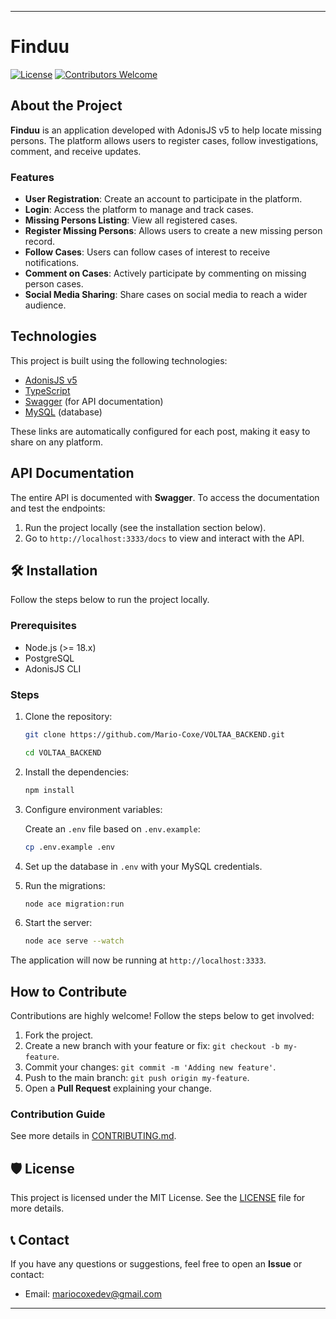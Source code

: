 
---

# Finduu

[![License](https://img.shields.io/badge/license-MIT-green)](LICENSE)
[![Contributors Welcome](https://img.shields.io/badge/contributors-welcome-brightgreen)](CONTRIBUTING.md)

## About the Project

**Finduu** is an application developed with AdonisJS v5 to help locate missing persons. The platform allows users to register cases, follow investigations, comment, and receive updates.

### Features

- **User Registration**: Create an account to participate in the platform.
- **Login**: Access the platform to manage and track cases.
- **Missing Persons Listing**: View all registered cases.
- **Register Missing Persons**: Allows users to create a new missing person record.
- **Follow Cases**: Users can follow cases of interest to receive notifications.
- **Comment on Cases**: Actively participate by commenting on missing person cases.
- **Social Media Sharing**: Share cases on social media to reach a wider audience.

## Technologies

This project is built using the following technologies:

- [AdonisJS v5](https://adonisjs.com/)
- [TypeScript](https://www.typescriptlang.org/)
- [Swagger](https://swagger.io/) (for API documentation)
- [MySQL](https://www.mysql.com/) (database)


These links are automatically configured for each post, making it easy to share on any platform.

##  API Documentation

The entire API is documented with **Swagger**. To access the documentation and test the endpoints:

1. Run the project locally (see the installation section below).
2. Go to `http://localhost:3333/docs` to view and interact with the API.

## 🛠 Installation

Follow the steps below to run the project locally.

### Prerequisites

- Node.js (>= 18.x)
- PostgreSQL
- AdonisJS CLI

### Steps

1. Clone the repository:

   ```bash
   git clone https://github.com/Mario-Coxe/VOLTAA_BACKEND.git
   ```
   
   ```bash
   cd VOLTAA_BACKEND
   ```

1. Install the dependencies:

   ```bash
   npm install
   ```

2. Configure environment variables:

   Create an `.env` file based on `.env.example`:

   ```bash
   cp .env.example .env
   ```

3. Set up the database in `.env` with your MySQL credentials.

4. Run the migrations:

   ```bash
   node ace migration:run
   ```

5. Start the server:

   ```bash
   node ace serve --watch
   ```

The application will now be running at `http://localhost:3333`.

##  How to Contribute

Contributions are highly welcome! Follow the steps below to get involved:

1. Fork the project.
2. Create a new branch with your feature or fix: `git checkout -b my-feature`.
3. Commit your changes: `git commit -m 'Adding new feature'`.
4. Push to the main branch: `git push origin my-feature`.
5. Open a **Pull Request** explaining your change.

### Contribution Guide

See more details in [CONTRIBUTING.md](CONTRIBUTING.md).

## 🛡️ License

This project is licensed under the MIT License. See the [LICENSE](LICENSE) file for more details.

## 📞 Contact

If you have any questions or suggestions, feel free to open an **Issue** or contact:

- Email: [mariocoxedev@gmail.com](mailto:mariocoxedev@gmail.com)

---
